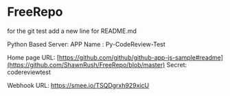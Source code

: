 # FreeRepo
for the git test
add a new line for README.md

Python Based Server:
APP Name :
	Py-CodeReview-Test

Home page URL:
	[https://github.com/github/github-app-js-sample#readme](https://github.com/ShawnRush/FreeRepo/blob/master)
Secret:
	codereviewtest
	
Webhook URL: 
https://smee.io/TSQDgrxh929xicU
